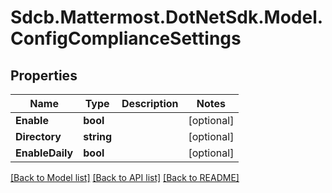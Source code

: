 # Sdcb.Mattermost.DotNetSdk.Model.ConfigComplianceSettings
## Properties

Name | Type | Description | Notes
------------ | ------------- | ------------- | -------------
**Enable** | **bool** |  | [optional] 
**Directory** | **string** |  | [optional] 
**EnableDaily** | **bool** |  | [optional] 

[[Back to Model list]](../README.md#documentation-for-models) [[Back to API list]](../README.md#documentation-for-api-endpoints) [[Back to README]](../README.md)

